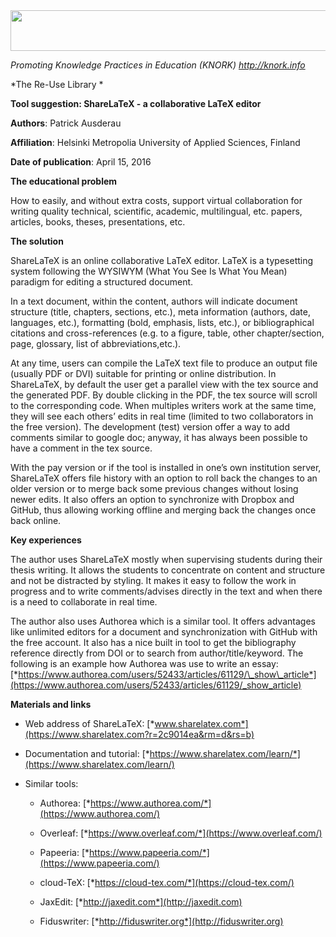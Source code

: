 <img src="md\img095/media/image01.png" width="624" height="65" />

*Promoting Knowledge Practices in Education (KNORK) http://knork.info*

*The Re-Use Library *

**Tool suggestion: ShareLaTeX - a collaborative LaTeX editor**

**Authors**: Patrick Ausderau

**Affiliation**: Helsinki Metropolia University of Applied Sciences, Finland

**Date of publication**: April 15, 2016

**The educational problem**

How to easily, and without extra costs, support virtual collaboration for writing quality technical, scientific, academic, multilingual, etc. papers, articles, books, theses, presentations, etc.

**The solution**

ShareLaTeX is an online collaborative LaTeX editor. LaTeX is a typesetting system following the WYSIWYM (What You See Is What You Mean) paradigm for editing a structured document.

In a text document, within the content, authors will indicate document structure (title, chapters, sections, etc.), meta information (authors, date, languages, etc.), formatting (bold, emphasis, lists, etc.), or bibliographical citations and cross-references (e.g. to a figure, table, other chapter/section, page, glossary, list of abbreviations,etc.).

At any time, users can compile the LaTeX text file to produce an output file (usually PDF or DVI) suitable for printing or online distribution. In ShareLaTeX, by default the user get a parallel view with the tex source and the generated PDF. By double clicking in the PDF, the tex source will scroll to the corresponding code. When multiples writers work at the same time, they will see each others’ edits in real time (limited to two collaborators in the free version). The development (test) version offer a way to add comments similar to google doc; anyway, it has always been possible to have a comment in the tex source.

With the pay version or if the tool is installed in one’s own institution server, ShareLaTeX offers file history with an option to roll back the changes to an older version or to merge back some previous changes without losing newer edits. It also offers an option to synchronize with Dropbox and GitHub, thus allowing working offline and merging back the changes once back online.

**Key experiences**

The author uses ShareLaTeX mostly when supervising students during their thesis writing. It allows the students to concentrate on content and structure and not be distracted by styling. It makes it easy to follow the work in progress and to write comments/advises directly in the text and when there is a need to collaborate in real time.

The author also uses Authorea which is a similar tool. It offers advantages like unlimited editors for a document and synchronization with GitHub with the free account. It also has a nice built in tool to get the bibliography reference directly from DOI or to search from author/title/keyword. The following is an example how Authorea was use to write an essay: [*https://www.authorea.com/users/52433/articles/61129/\_show\_article*](https://www.authorea.com/users/52433/articles/61129/_show_article)

**Materials and links**

-   Web address of ShareLaTeX: [*www.sharelatex.com*](https://www.sharelatex.com?r=2c9014ea&rm=d&rs=b)

-   Documentation and tutorial: [*https://www.sharelatex.com/learn/*](https://www.sharelatex.com/learn/)

<!-- -->

-   Similar tools:

    -   Authorea: [*https://www.authorea.com/*](https://www.authorea.com/)

    -   Overleaf: [*https://www.overleaf.com/*](https://www.overleaf.com/)

    -   Papeeria: [*https://www.papeeria.com/*](https://www.papeeria.com/)

    -   cloud-TeX: [*https://cloud-tex.com/*](https://cloud-tex.com/)

    -   JaxEdit: [*http://jaxedit.com*](http://jaxedit.com)

    -   Fiduswriter: [*http://fiduswriter.org*](http://fiduswriter.org)


